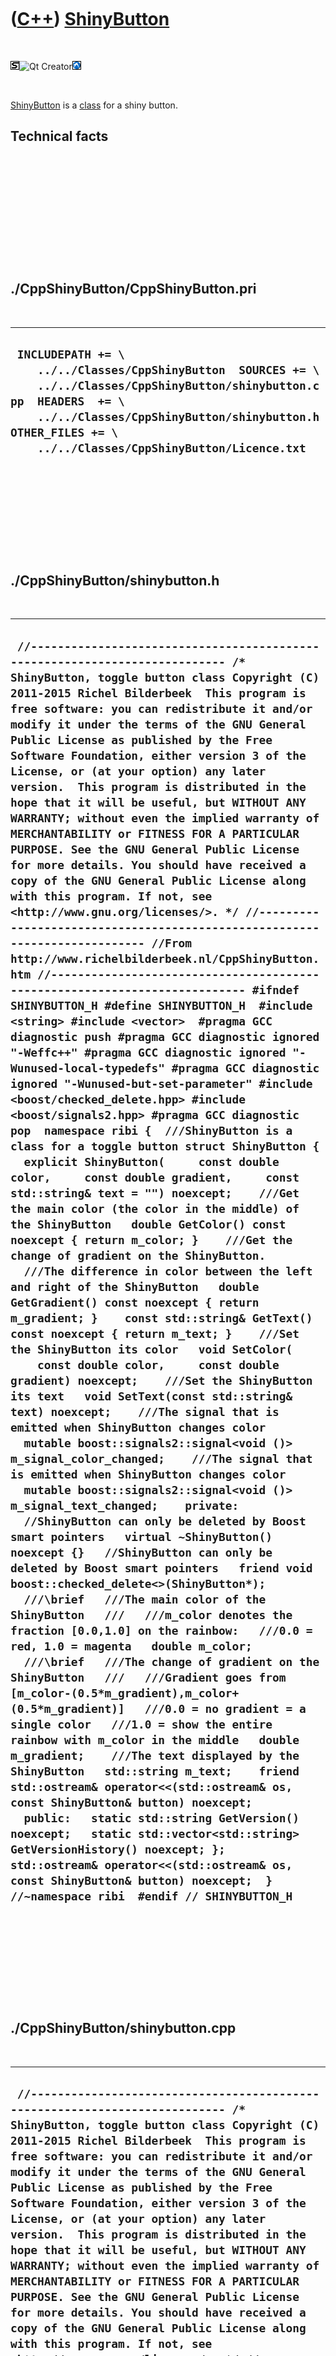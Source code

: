 
 

 

 

 

 

([C++](Cpp.md)) [ShinyButton](CppShinyButton.md)
==================================================

 

![STL](PicStl.png)![Qt
Creator](PicQtCreator.png)![Lubuntu](PicLubuntu.png)

 

[ShinyButton](CppShinyButton.md) is a [class](CppClass.md) for a shiny
button.

Technical facts
---------------

 

 

 

 

 

 

./CppShinyButton/CppShinyButton.pri
-----------------------------------

 

  --------------------------------------------------------------------------------------------------------------------------------------------------------------------------------------------------------------------------------------------------
  ` INCLUDEPATH += \     ../../Classes/CppShinyButton  SOURCES += \     ../../Classes/CppShinyButton/shinybutton.cpp  HEADERS  += \     ../../Classes/CppShinyButton/shinybutton.h  OTHER_FILES += \     ../../Classes/CppShinyButton/Licence.txt`
  --------------------------------------------------------------------------------------------------------------------------------------------------------------------------------------------------------------------------------------------------

 

 

 

 

 

./CppShinyButton/shinybutton.h
------------------------------

 

  -------------------------------------------------------------------------------------------------------------------------------------------------------------------------------------------------------------------------------------------------------------------------------------------------------------------------------------------------------------------------------------------------------------------------------------------------------------------------------------------------------------------------------------------------------------------------------------------------------------------------------------------------------------------------------------------------------------------------------------------------------------------------------------------------------------------------------------------------------------------------------------------------------------------------------------------------------------------------------------------------------------------------------------------------------------------------------------------------------------------------------------------------------------------------------------------------------------------------------------------------------------------------------------------------------------------------------------------------------------------------------------------------------------------------------------------------------------------------------------------------------------------------------------------------------------------------------------------------------------------------------------------------------------------------------------------------------------------------------------------------------------------------------------------------------------------------------------------------------------------------------------------------------------------------------------------------------------------------------------------------------------------------------------------------------------------------------------------------------------------------------------------------------------------------------------------------------------------------------------------------------------------------------------------------------------------------------------------------------------------------------------------------------------------------------------------------------------------------------------------------------------------------------------------------------------------------------------------------------------------------------------------------------------------------------------------------------------------------------------------------------------------------------------------------------------------------------------------------------------------------------------------------------------------------------------------------------------------------------------------------------------------------------------------------------------------------------------------------------------------------------------------------------------------------------------------------------------------------------------------------------------------------------------------------------------------------------------------------------------------------------------------------------------------------------------------------------------------------------------------------------------------------------------------------------------------------------------------
  ` //--------------------------------------------------------------------------- /* ShinyButton, toggle button class Copyright (C) 2011-2015 Richel Bilderbeek  This program is free software: you can redistribute it and/or modify it under the terms of the GNU General Public License as published by the Free Software Foundation, either version 3 of the License, or (at your option) any later version.  This program is distributed in the hope that it will be useful, but WITHOUT ANY WARRANTY; without even the implied warranty of MERCHANTABILITY or FITNESS FOR A PARTICULAR PURPOSE. See the GNU General Public License for more details. You should have received a copy of the GNU General Public License along with this program. If not, see <http://www.gnu.org/licenses/>. */ //--------------------------------------------------------------------------- //From http://www.richelbilderbeek.nl/CppShinyButton.htm //--------------------------------------------------------------------------- #ifndef SHINYBUTTON_H #define SHINYBUTTON_H  #include <string> #include <vector>  #pragma GCC diagnostic push #pragma GCC diagnostic ignored "-Weffc++" #pragma GCC diagnostic ignored "-Wunused-local-typedefs" #pragma GCC diagnostic ignored "-Wunused-but-set-parameter" #include <boost/checked_delete.hpp> #include <boost/signals2.hpp> #pragma GCC diagnostic pop  namespace ribi {  ///ShinyButton is a class for a toggle button struct ShinyButton {   explicit ShinyButton(     const double color,     const double gradient,     const std::string& text = "") noexcept;    ///Get the main color (the color in the middle) of the ShinyButton   double GetColor() const noexcept { return m_color; }    ///Get the change of gradient on the ShinyButton.   ///The difference in color between the left and right of the ShinyButton   double GetGradient() const noexcept { return m_gradient; }    const std::string& GetText() const noexcept { return m_text; }    ///Set the ShinyButton its color   void SetColor(     const double color,     const double gradient) noexcept;    ///Set the ShinyButton its text   void SetText(const std::string& text) noexcept;    ///The signal that is emitted when ShinyButton changes color   mutable boost::signals2::signal<void ()> m_signal_color_changed;    ///The signal that is emitted when ShinyButton changes color   mutable boost::signals2::signal<void ()> m_signal_text_changed;    private:   //ShinyButton can only be deleted by Boost smart pointers   virtual ~ShinyButton() noexcept {}   //ShinyButton can only be deleted by Boost smart pointers   friend void boost::checked_delete<>(ShinyButton*);    ///\brief   ///The main color of the ShinyButton   ///   ///m_color denotes the fraction [0.0,1.0] on the rainbow:   ///0.0 = red, 1.0 = magenta   double m_color;    ///\brief   ///The change of gradient on the ShinyButton   ///   ///Gradient goes from [m_color-(0.5*m_gradient),m_color+(0.5*m_gradient)]   ///0.0 = no gradient = a single color   ///1.0 = show the entire rainbow with m_color in the middle   double m_gradient;    ///The text displayed by the ShinyButton   std::string m_text;    friend std::ostream& operator<<(std::ostream& os, const ShinyButton& button) noexcept;    public:   static std::string GetVersion() noexcept;   static std::vector<std::string> GetVersionHistory() noexcept; };  std::ostream& operator<<(std::ostream& os, const ShinyButton& button) noexcept;  } //~namespace ribi  #endif // SHINYBUTTON_H`
  -------------------------------------------------------------------------------------------------------------------------------------------------------------------------------------------------------------------------------------------------------------------------------------------------------------------------------------------------------------------------------------------------------------------------------------------------------------------------------------------------------------------------------------------------------------------------------------------------------------------------------------------------------------------------------------------------------------------------------------------------------------------------------------------------------------------------------------------------------------------------------------------------------------------------------------------------------------------------------------------------------------------------------------------------------------------------------------------------------------------------------------------------------------------------------------------------------------------------------------------------------------------------------------------------------------------------------------------------------------------------------------------------------------------------------------------------------------------------------------------------------------------------------------------------------------------------------------------------------------------------------------------------------------------------------------------------------------------------------------------------------------------------------------------------------------------------------------------------------------------------------------------------------------------------------------------------------------------------------------------------------------------------------------------------------------------------------------------------------------------------------------------------------------------------------------------------------------------------------------------------------------------------------------------------------------------------------------------------------------------------------------------------------------------------------------------------------------------------------------------------------------------------------------------------------------------------------------------------------------------------------------------------------------------------------------------------------------------------------------------------------------------------------------------------------------------------------------------------------------------------------------------------------------------------------------------------------------------------------------------------------------------------------------------------------------------------------------------------------------------------------------------------------------------------------------------------------------------------------------------------------------------------------------------------------------------------------------------------------------------------------------------------------------------------------------------------------------------------------------------------------------------------------------------------------------------------------------------

 

 

 

 

 

./CppShinyButton/shinybutton.cpp
--------------------------------

 

  ----------------------------------------------------------------------------------------------------------------------------------------------------------------------------------------------------------------------------------------------------------------------------------------------------------------------------------------------------------------------------------------------------------------------------------------------------------------------------------------------------------------------------------------------------------------------------------------------------------------------------------------------------------------------------------------------------------------------------------------------------------------------------------------------------------------------------------------------------------------------------------------------------------------------------------------------------------------------------------------------------------------------------------------------------------------------------------------------------------------------------------------------------------------------------------------------------------------------------------------------------------------------------------------------------------------------------------------------------------------------------------------------------------------------------------------------------------------------------------------------------------------------------------------------------------------------------------------------------------------------------------------------------------------------------------------------------------------------------------------------------------------------------------------------------------------------------------------------------------------------------------------------------------------------------------------------------------------------------------------------------------------------------------------------------------------------------------------------------------------------------------------------------------------------------------------------------------------------------------------------------------------------------------------------------------------------------------------------------------------------------------------------------------------------------------------------------------------------------------------------------------------------------------------------------------------
  ` //--------------------------------------------------------------------------- /* ShinyButton, toggle button class Copyright (C) 2011-2015 Richel Bilderbeek  This program is free software: you can redistribute it and/or modify it under the terms of the GNU General Public License as published by the Free Software Foundation, either version 3 of the License, or (at your option) any later version.  This program is distributed in the hope that it will be useful, but WITHOUT ANY WARRANTY; without even the implied warranty of MERCHANTABILITY or FITNESS FOR A PARTICULAR PURPOSE. See the GNU General Public License for more details. You should have received a copy of the GNU General Public License along with this program. If not, see <http://www.gnu.org/licenses/>. */ //--------------------------------------------------------------------------- //From http://www.richelbilderbeek.nl/CppShinyButton.htm //--------------------------------------------------------------------------- #pragma GCC diagnostic push #pragma GCC diagnostic ignored "-Weffc++" #pragma GCC diagnostic ignored "-Wunused-local-typedefs" #pragma GCC diagnostic ignored "-Wunused-but-set-parameter" #include "shinybutton.h"  #include <cassert> #include <cmath>  #include "trace.h"  #pragma GCC diagnostic pop  ribi::ShinyButton::ShinyButton(   const double color,   const double gradient,   const std::string& text) noexcept   : m_signal_color_changed{},     m_signal_text_changed{},     m_color(color),     m_gradient(gradient),     m_text(text) {  }  std::string ribi::ShinyButton::GetVersion() noexcept {   return "1.0"; }  std::vector<std::string> ribi::ShinyButton::GetVersionHistory() noexcept {   return {     "2011-09-21: Version 1.0: initial version"   }; }  void ribi::ShinyButton::SetColor(   const double color,   const double gradient) noexcept {   if (color != m_color || gradient != m_gradient)   {     m_color = color;     m_gradient = gradient;     m_signal_color_changed();   } }  void ribi::ShinyButton::SetText(   const std::string& text) noexcept {   if (text != m_text)   {     m_text = text;     m_signal_text_changed();   } }  std::ostream& ribi::operator<<(std::ostream& os, const ShinyButton& button) noexcept {   os     << "<ShinyButton>"     << "<color>"       << button.m_color     << "</color>"     << "<gradient>"       << button.m_gradient     << "</gradient>"     << "<text>"       << button.m_text     << "</text>"     << "</ShinyButton>";   return os;  }`
  ----------------------------------------------------------------------------------------------------------------------------------------------------------------------------------------------------------------------------------------------------------------------------------------------------------------------------------------------------------------------------------------------------------------------------------------------------------------------------------------------------------------------------------------------------------------------------------------------------------------------------------------------------------------------------------------------------------------------------------------------------------------------------------------------------------------------------------------------------------------------------------------------------------------------------------------------------------------------------------------------------------------------------------------------------------------------------------------------------------------------------------------------------------------------------------------------------------------------------------------------------------------------------------------------------------------------------------------------------------------------------------------------------------------------------------------------------------------------------------------------------------------------------------------------------------------------------------------------------------------------------------------------------------------------------------------------------------------------------------------------------------------------------------------------------------------------------------------------------------------------------------------------------------------------------------------------------------------------------------------------------------------------------------------------------------------------------------------------------------------------------------------------------------------------------------------------------------------------------------------------------------------------------------------------------------------------------------------------------------------------------------------------------------------------------------------------------------------------------------------------------------------------------------------------------------------

 

 

 

 

 

 

